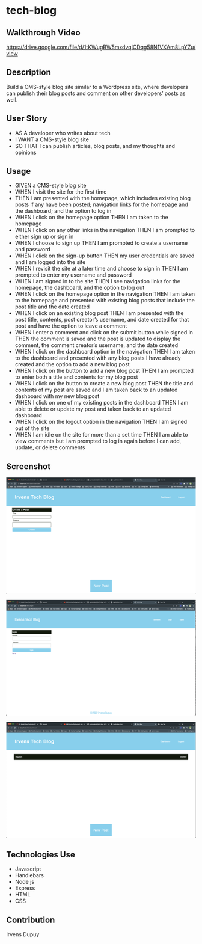 # tech-blog

## Walkthrough Video 
https://drive.google.com/file/d/1tKWugBW5mxdvqICDqg58N1VXAm8LpYZu/view

## Description 
Build a CMS-style blog site similar to a Wordpress site, where developers can publish their blog posts and comment on other developers’ posts as well. 

## User Story 
- AS A developer who writes about tech
- I WANT a CMS-style blog site
- SO THAT I can publish articles, blog posts, and my thoughts and opinions

## Usage
- GIVEN a CMS-style blog site
- WHEN I visit the site for the first time
- THEN I am presented with the homepage, which includes existing blog posts if any have been posted; navigation links for the homepage and the dashboard; and the option to log in
- WHEN I click on the homepage option
THEN I am taken to the homepage
- WHEN I click on any other links in the navigation
THEN I am prompted to either sign up or sign in
- WHEN I choose to sign up
THEN I am prompted to create a username and password
- WHEN I click on the sign-up button
THEN my user credentials are saved and I am logged into the site
- WHEN I revisit the site at a later time and choose to sign in
THEN I am prompted to enter my username and password
- WHEN I am signed in to the site
THEN I see navigation links for the homepage, the dashboard, and the option to log out
- WHEN I click on the homepage option in the navigation
THEN I am taken to the homepage and presented with existing blog posts that include the post title and the date created
- WHEN I click on an existing blog post
THEN I am presented with the post title, contents, post creator’s username, and date created for that post and have the option to leave a comment
- WHEN I enter a comment and click on the submit button while signed in
THEN the comment is saved and the post is updated to display the comment, the comment creator’s username, and the date created
- WHEN I click on the dashboard option in the navigation
THEN I am taken to the dashboard and presented with any blog posts I have already created and the option to add a new blog post
- WHEN I click on the button to add a new blog post
THEN I am prompted to enter both a title and contents for my blog post
- WHEN I click on the button to create a new blog post
THEN the title and contents of my post are saved and I am taken back to an updated dashboard with my new blog post
- WHEN I click on one of my existing posts in the dashboard
THEN I am able to delete or update my post and taken back to an updated dashboard
- WHEN I click on the logout option in the navigation
THEN I am signed out of the site
- WHEN I am idle on the site for more than a set time
THEN I am able to view comments but I am prompted to log in again before I can add, update, or delete comments

## Screenshot 

![alt text](https://github.com/irvensd/Blog-tech/blob/main/tech-blog2.png)

![alt text](https://github.com/irvensd/Blog-tech/blob/main/login.png)

![alt text](https://github.com/irvensd/Blog-tech/blob/main/tech-blog.png)


## Technologies Use    
 - Javascript
- Handlebars
- Node js 
- Express
- HTML
- CSS 


## Contribution 
Irvens Dupuy 
